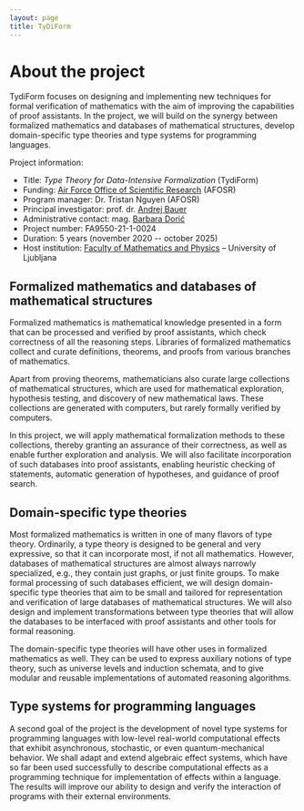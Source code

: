 ```yaml
---
layout: page
title: TyDiForm
---
```


# About the project

TydiForm focuses on designing and implementing new techniques for formal verification of mathematics with the aim of improving the capabilities of proof assistants. In the project, we will build on the synergy between formalized mathematics and databases of mathematical structures, develop domain-specific type theories and type systems for programming languages.

Project information:

* Title: _Type Theory for Data-Intensive Formalization_ (TydiForm)
* Funding: [Air Force Office of Scientific Research](https://www.afrl.af.mil/AFOSR/) (AFOSR)
* Program manager: Dr. Tristan Nguyen (AFOSR)
* Principal investigator: prof. dr. [Andrej Bauer](http://www.andrej.com/)
* Administrative contact: mag. [Barbara Dorić](https://www.fmf.uni-lj.si/sl/imenik/1155/doric-barbara/)
* Project number: FA9550-21-1-0024
* Duration: 5 years (november 2020 -- october 2025)
* Host institution: [Faculty of Mathematics and Physics](https://www.fmf.uni-lj.si/si/) – University of Ljubljana

## Formalized mathematics and databases of mathematical structures

Formalized mathematics is mathematical knowledge presented in a form that can be processed and verified by proof assistants, which check correctness of all the reasoning steps. Libraries of formalized mathematics collect and curate definitions, theorems, and proofs from various branches of mathematics.

Apart from proving theorems, mathematicians also curate large collections of mathematical structures, which are used for mathematical exploration, hypothesis testing, and discovery of new mathematical laws. These collections are generated with computers, but rarely formally verified by computers.

In this project, we will apply mathematical formalization methods to these collections, thereby granting an assurance of their correctness, as well as enable further exploration and analysis. We will also facilitate incorporation of such databases into proof assistants, enabling heuristic checking of statements, automatic generation of hypotheses, and guidance of proof search.

## Domain-specific type theories

Most formalized mathematics is written in one of many flavors of type theory. Ordinarily, a type theory is designed to be general and very expressive, so that it can incorporate most, if not all mathematics. However, databases of mathematical structures are almost always narrowly specialized, e.g., they contain just graphs, or just finite groups. To make formal processing of such databases efficient, we will design domain-specific type theories that aim to be small and tailored for representation and verification of large databases of mathematical structures.  We will also design and implement transformations between type theories that will allow the databases to be interfaced with proof assistants and other tools for formal reasoning.

The domain-specific type theories will have other uses in formalized mathematics as well. They can be used to express auxiliary notions of type theory, such as universe levels and induction schemata, and to give modular and reusable implementations of automated reasoning algorithms.

## Type systems for programming languages

A second goal of the project is the development of novel type systems for programming languages with low-level real-world computational effects that exhibit asynchronous, stochastic, or even quantum-mechanical behavior. We shall adapt and extend algebraic effect systems, which have so far been used successfully to describe computational effects as a programming technique for implementation of effects within a language. The results will improve our ability to design and verify the interaction of programs with their external environments.
